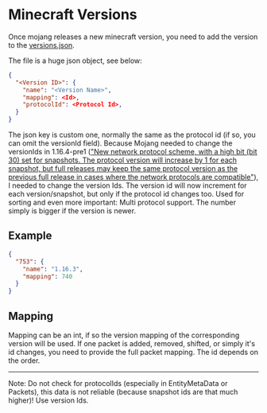 # Minecraft Versions

Once mojang releases a new minecraft version, you need to add the version to the [versions.json](/src/main/resources/assets/mapping/versions.json).

The file is a huge json object, see below:

```json
{
  "<Version ID>": {
    "name": "<Version Name>",
    "mapping": <Id>,
    "protocolId": <Protocol Id>,
  }
}
```
The json key is custom one, normally the same as the protocol id (if so, you can omit the versionId field).
Because Mojang needed to change the versionIds in 1.16.4-pre1 (["New network protocol scheme, with a high bit (bit 30) set for snapshots. The protocol version will increase by 1 for each snapshot, but full releases may keep the same protocol version as the previous full release in cases where the network protocols are compatible"](https://www.minecraft.net/en-us/article/minecraft-1-16-4-pre-release-1)),
I needed to change the version Ids. The version id will now increment for each version/snapshot, but only if the protocol id changes too.
Used for sorting and even more important: Multi protocol support. The number simply is bigger if the version is newer.

## Example
```json
{
  "753": {
    "name": "1.16.3",
    "mapping": 740
  }
}
```

## Mapping
Mapping can be an int, if so the version mapping of the corresponding version will be used. If one packet is added, removed, shifted, or simply it's id changes,
you need to provide the full packet mapping. The id depends on the order.



---
Note: Do not check for protocolIds (especially  in EntityMetaData or Packets), this data is not reliable (because snapshot ids are that much higher)! Use version Ids.
